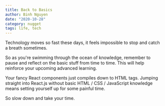 ```yaml
---
title: Back to Basics
author: Binh Nguyen
date: "2020-10-28"
category: nugget
tags: life, tech
---
```


Technology moves so fast these days, it feels impossible to stop and catch a breath sometimes. 

So as you're swimming through the ocean of knowledge, remember to pause and reflect on the basic stuff from time to time. This will help reinforce your upcoming advanced learning.

Your fancy React components just compiles down to HTML tags. Jumping straight into React.js without basic HTML / CSS / JavaScript knowledge means setting yourself up for some painful time.

So slow down and take your time.

  
